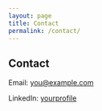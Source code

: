 ```yaml
---
layout: page
title: Contact
permalink: /contact/
---
```


<h2>Contact</h2>
<p>Email: <a href="mailto:you@example.com">you@example.com</a></p>
<p>LinkedIn: <a href="https://linkedin.com/in/yourprofile">yourprofile</a></p>
